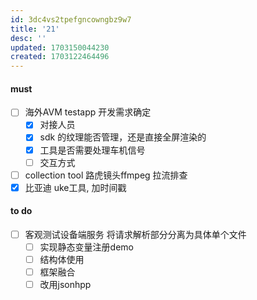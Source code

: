 ```yaml
---
id: 3dc4vs2tpefgncowngbz9w7
title: '21'
desc: ''
updated: 1703150044230
created: 1703122464496
---
```


#### must
- [ ] 海外AVM testapp 开发需求确定
    - [x] 对接人员
    - [x] sdk 的纹理能否管理，还是直接全屏渲染的
    - [x] 工具是否需要处理车机信号
    - [ ] 交互方式
- [ ] collection tool 路虎镜头ffmpeg 拉流排查
- [x] 比亚迪 uke工具, 加时间戳
#### to do
- [ ] 客观测试设备端服务 将请求解析部分分离为具体单个文件
    - [ ] 实现静态变量注册demo
    - [ ] 结构体使用
    - [ ] 框架融合
    - [ ] 改用jsonhpp